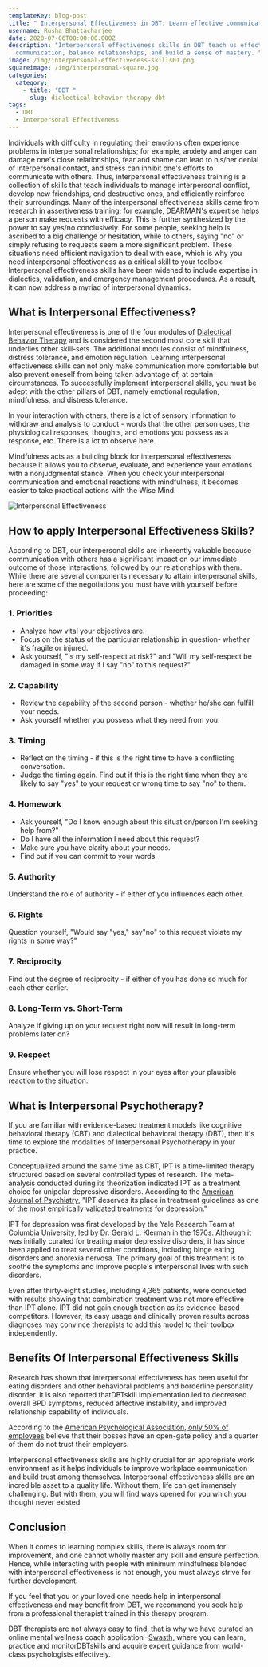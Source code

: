 ```yaml
---
templateKey: blog-post
title: " Interpersonal Effectiveness in DBT: Learn effective communication skills"
username: Rusha Bhattacharjee
date: 2020-07-06T00:00:00.000Z
description: "Interpersonal effectiveness skills in DBT teach us effective
  communication, balance relationships, and build a sense of mastery. "
image: /img/interpersonal-effectiveness-skills01.png
squareimage: /img/interpersonal-square.jpg
categories:
  category:
    - title: "DBT "
      slug: dialectical-behavior-therapy-dbt
tags:
  - DBT
  - Interpersonal Effectiveness
---
```

<!--StartFragment-->

Individuals with difficulty in regulating their emotions often experience problems in interpersonal relationships; for example, anxiety and anger can damage one's close relationships, fear and shame can lead to his/her denial of interpersonal contact, and stress can inhibit one's efforts to communicate with others. Thus, interpersonal effectiveness training is a collection of skills that teach individuals to manage interpersonal conflict, develop new friendships, end destructive ones, and efficiently reinforce their surroundings. Many of the interpersonal effectiveness skills came from research in assertiveness training; for example, DEARMAN's expertise helps a person make requests with efficacy. This is further synthesized by the power to say yes/no conclusively. For some people, seeking help is ascribed to a big challenge or hesitation, while to others, saying "no" or simply refusing to requests seem a more significant problem. These situations need efficient navigation to deal with ease, which is why you need interpersonal effectiveness as a critical skill to your toolbox. Interpersonal effectiveness skills have been widened to include expertise in dialectics, validation, and emergency management procedures. As a result, it can now address a myriad of interpersonal dynamics.

<!--StartFragment-->

## What is Interpersonal Effectiveness?

Interpersonal effectiveness is one of the four modules of [Dialectical Behavior Therapy](https://www.swasth.co/blog/what-is-dialectical-behavior-therapy/) and is considered the second most core skill that underlies other skill-sets. The additional modules consist of mindfulness, distress tolerance, and emotion regulation. Learning interpersonal effectiveness skills can not only make communication more comfortable but also prevent oneself from being taken advantage of, at certain circumstances. To successfully implement interpersonal skills, you must be adept with the other pillars of DBT, namely emotional regulation, mindfulness, and distress tolerance.

In your interaction with others, there is a lot of sensory information to withdraw and analysis to conduct - words that the other person uses, the physiological responses, thoughts, and emotions you possess as a response, etc. There is a lot to observe here.

Mindfulness acts as a building block for interpersonal effectiveness because it allows you to observe, evaluate, and experience your emotions with a nonjudgmental stance. When you check your interpersonal communication and emotional reactions with mindfulness, it becomes easier to take practical actions with the Wise Mind.

![Interpersonal Effectiveness](/img/interpersonal-effectiveness-skills02.png "How to apply Interpersonal Effectiveness?")

<!--StartFragment-->

## How to apply Interpersonal Effectiveness Skills?

According to DBT, our interpersonal skills are inherently valuable because communication with others has a significant impact on our immediate outcome of those interactions, followed by our relationships with them. While there are several components necessary to attain interpersonal skills, here are some of the negotiations you must have with yourself before proceeding:

### 1. Priorities

* Analyze how vital your objectives are.
* Focus on the status of the particular relationship in question- whether it's fragile or injured.
* Ask yourself, "Is my self-respect at risk?" and "Will my self-respect be damaged in some way if I say "no" to this request?"

### 2. Capability

* Review the capability of the second person - whether he/she can fulfill your needs.
* Ask yourself whether you possess what they need from you.

### 3. Timing

* Reflect on the timing - if this is the right time to have a conflicting conversation.
* Judge the timing again. Find out if this is the right time when they are likely to say "yes" to your request or wrong time to say "no" to them.

### 4. Homework

* Ask yourself, "Do I know enough about this situation/person I'm seeking help from?"
* Do I have all the information I need about this request?
* Make sure you have clarity about your needs.
* Find out if you can commit to your words.

### 5. Authority

Understand the role of authority - if either of you influences each other.

### 6. Rights

Question yourself, "Would say "yes," say"no" to this request violate my rights in some way?"

### 7. Reciprocity

Find out the degree of reciprocity - if either of you has done so much for each other earlier.

### 8. Long-Term vs. Short-Term

Analyze if giving up on your request right now will result in long-term problems later on?

### 9. Respect

Ensure whether you will lose respect in your eyes after your plausible reaction to the situation.

<!--StartFragment-->

## What is Interpersonal Psychotherapy?

If you are familiar with evidence-based treatment models like cognitive behavioral therapy (CBT) and dialectical behavioral therapy (DBT), then it's time to explore the modalities of Interpersonal Psychotherapy in your practice.

Conceptualized around the same time as CBT, IPT is a time-limited therapy structured based on several controlled types of research. The meta-analysis conducted during its theorization indicated IPT as a treatment choice for unipolar depressive disorders. According to the [American Journal of Psychiatry](https://ajp.psychiatryonline.org/doi/abs/10.1176/appi.ajp.2016.16121392), "IPT deserves its place in treatment guidelines as one of the most empirically validated treatments for depression."

IPT for depression was first developed by the Yale Research Team at Columbia University, led by Dr. Gerald L. Klerman in the 1970s. Although it was initially curated for treating major depressive disorders, it has since been applied to treat several other conditions, including binge eating disorders and anorexia nervosa. The primary goal of this treatment is to soothe the symptoms and improve people's interpersonal lives with such disorders.

Even after thirty-eight studies, including 4,365 patients, were conducted with results showing that combination treatment was not more effective than IPT alone. IPT did not gain enough traction as its evidence-based competitors. However, its easy usage and clinically proven results across diagnoses may convince therapists to add this model to their toolbox independently.

<!--StartFragment-->

## Benefits Of Interpersonal Effectiveness Skills

Research has shown that interpersonal effectiveness has been useful for eating disorders and other behavioral problems and borderline personality disorder. It is also reported thatDBTskill implementation led to decreased overall BPD symptoms, reduced affective instability, and improved relationship capability of individuals.

According to the [American Psychological Association, only 50% of employees](https://www.apa.org/) believe that their bosses have an open-gate policy and a quarter of them do not trust their employers.

Interpersonal effectiveness skills are highly crucial for an appropriate work environment as it helps individuals to improve workplace communication and build trust among themselves. Interpersonal effectiveness skills are an incredible asset to a quality life. Without them, life can get immensely challenging. But with them, you will find ways opened for you which you thought never existed.

## Conclusion

When it comes to learning complex skills, there is always room for improvement, and one cannot wholly master any skill and ensure perfection. Hence, while interacting with people with minimum mindfulness blended with interpersonal effectiveness is not enough, you must always strive for further development.

If you feel that you or your loved one needs help in interpersonal effectiveness and may benefit from DBT, we recommend you seek help from a professional therapist trained in this therapy program.

DBT therapists are not always easy to find, that is why we have curated an online mental wellness coach application -[Swasth](https://www.swasth.co/dbt-coach/), where you can learn, practice and monitorDBTskills and acquire expert guidance from world-class psychologists effectively.

<!--EndFragment-->

<!--EndFragment-->

<!--EndFragment-->

<!--EndFragment-->

<!--EndFragment-->